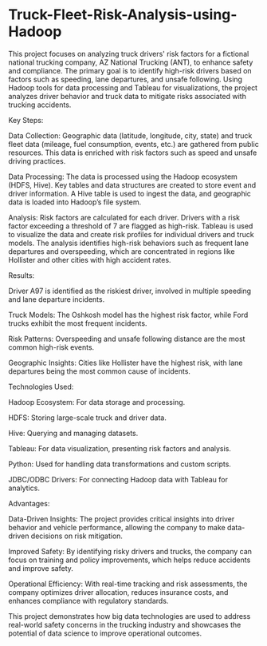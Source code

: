 # Truck-Fleet-Risk-Analysis-using-Hadoop
This project focuses on analyzing truck drivers' risk factors for a fictional national trucking company, AZ National Trucking (ANT), to enhance safety and compliance. The primary goal is to identify high-risk drivers based on factors such as speeding, lane departures, and unsafe following. Using Hadoop tools for data processing and Tableau for visualizations, the project analyzes driver behavior and truck data to mitigate risks associated with trucking accidents.

Key Steps:

Data Collection: Geographic data (latitude, longitude, city, state) and truck fleet data (mileage, fuel consumption, events, etc.) are gathered from public resources. This data is enriched with risk factors such as speed and unsafe driving practices.

Data Processing: The data is processed using the Hadoop ecosystem (HDFS, Hive). Key tables and data structures are created to store event and driver information. A Hive table is used to ingest the data, and geographic data is loaded into Hadoop’s file system.

Analysis: Risk factors are calculated for each driver. Drivers with a risk factor exceeding a threshold of 7 are flagged as high-risk. Tableau is used to visualize the data and create risk profiles for individual drivers and truck models. The analysis identifies high-risk behaviors such as frequent lane departures and overspeeding, which are concentrated in regions like Hollister and other cities with high accident rates.

Results:

Driver A97 is identified as the riskiest driver, involved in multiple speeding and lane departure incidents.

Truck Models: The Oshkosh model has the highest risk factor, while Ford trucks exhibit the most frequent incidents.

Risk Patterns: Overspeeding and unsafe following distance are the most common high-risk events.

Geographic Insights: Cities like Hollister have the highest risk, with lane departures being the most common cause of incidents.


Technologies Used:

Hadoop Ecosystem: For data storage and processing.

HDFS: Storing large-scale truck and driver data.

Hive: Querying and managing datasets.

Tableau: For data visualization, presenting risk factors and analysis.

Python: Used for handling data transformations and custom scripts.

JDBC/ODBC Drivers: For connecting Hadoop data with Tableau for analytics.


Advantages:

Data-Driven Insights: The project provides critical insights into driver behavior and vehicle performance, allowing the company to make data-driven decisions on risk mitigation.

Improved Safety: By identifying risky drivers and trucks, the company can focus on training and policy improvements, which helps reduce accidents and improve safety.

Operational Efficiency: With real-time tracking and risk assessments, the company optimizes driver allocation, reduces insurance costs, and enhances compliance with regulatory standards.

This project demonstrates how big data technologies are used to address real-world safety concerns in the trucking industry and showcases the potential of data science to improve operational outcomes.
